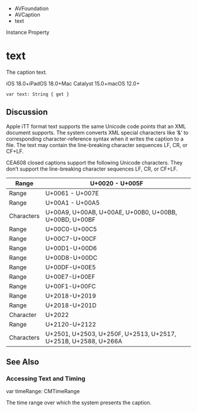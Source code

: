 

- AVFoundation
- AVCaption
-  text 

Instance Property

# text

The caption text.

iOS 18.0+iPadOS 18.0+Mac Catalyst 15.0+macOS 12.0+

``` source
var text: String { get }
```

## Discussion

Apple iTT format text supports the same Unicode code points that an XML document supports. The system converts XML special characters like ‘&’ to corresponding character-reference syntax when it writes the caption to a file. The text may contain the line-breaking character sequences LF, CR, or CF+LF.

CEA608 closed captions support the following Unicode characters. They don’t support the line-breaking character sequences LF, CR, or CF+LF.

| Range      | U+0020 - U+005F                                                |
|------------|----------------------------------------------------------------|
| Range      | U+0061 - U+007E                                                |
| Range      | U+00A1 - U+00A5                                                |
| Characters | U+00A9, U+00AB, U+00AE, U+00B0, U+00BB, U+00BD, U+00BF         |
| Range      | U+00C0-U+00C5                                                  |
| Range      | U+00C7-U+00CF                                                  |
| Range      | U+00D1-U+00D6                                                  |
| Range      | U+00D8-U+00DC                                                  |
| Range      | U+00DF-U+00E5                                                  |
| Range      | U+00E7-U+00EF                                                  |
| Range      | U+00F1-U+00FC                                                  |
| Range      | U+2018-U+2019                                                  |
| Range      | U+2018-U+201D                                                  |
| Character  | U+2022                                                         |
| Range      | U+2120-U+2122                                                  |
| Characters | U+2501, U+2503, U+250F, U+2513, U+2517, U+251B, U+2588, U+266A |

## See Also

### Accessing Text and Timing

var timeRange: CMTimeRange

The time range over which the system presents the caption.

